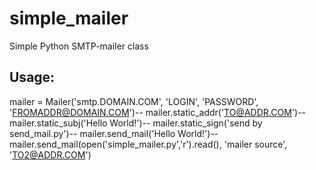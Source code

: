 # simple_mailer
Simple Python SMTP-mailer class

## Usage:

mailer = Mailer('smtp.DOMAIN.COM', 'LOGIN', 'PASSWORD', 'FROMADDR@DOMAIN.COM')--
mailer.static_addr('TO@ADDR.COM')--
mailer.static_subj('Hello World!')--
mailer.static_sign('send by send_mail.py')--
mailer.send_mail('Hello World!')--
mailer.send_mail(open('simple_mailer.py','r').read(), 'mailer source', 'TO2@ADDR.COM')
